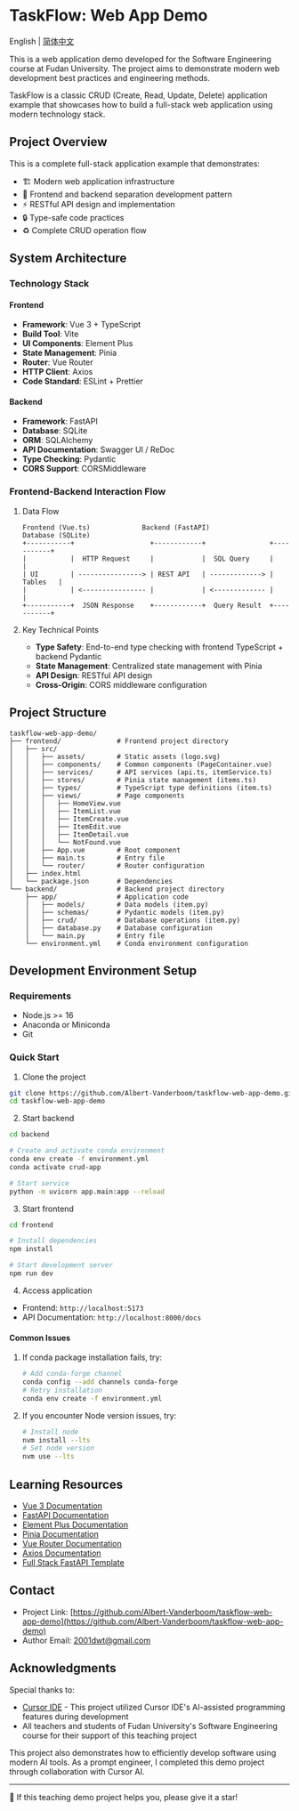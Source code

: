 # TaskFlow: Web App Demo

English | [简体中文](./README.md)

This is a web application demo developed for the Software Engineering course at Fudan University. The project aims to demonstrate modern web development best practices and engineering methods.

TaskFlow is a classic CRUD (Create, Read, Update, Delete) application example that showcases how to build a full-stack web application using modern technology stack.

## Project Overview

This is a complete full-stack application example that demonstrates:

- 🏗️ Modern web application infrastructure
- 📝 Frontend and backend separation development pattern
- ⚡ RESTful API design and implementation
- 🔒 Type-safe code practices
- ♻️ Complete CRUD operation flow

## System Architecture

### Technology Stack

#### Frontend

- **Framework**: Vue 3 + TypeScript
- **Build Tool**: Vite
- **UI Components**: Element Plus
- **State Management**: Pinia
- **Router**: Vue Router
- **HTTP Client**: Axios
- **Code Standard**: ESLint + Prettier

#### Backend

- **Framework**: FastAPI
- **Database**: SQLite
- **ORM**: SQLAlchemy
- **API Documentation**: Swagger UI / ReDoc
- **Type Checking**: Pydantic
- **CORS Support**: CORSMiddleware

### Frontend-Backend Interaction Flow

1. Data Flow

   ```
   Frontend (Vue.ts)             Backend (FastAPI)             Database (SQLite)
   +-----------+                   +------------+                +-----------+
   |           |  HTTP Request     |            |  SQL Query     |           |
   | UI        | ----------------> | REST API   | -------------> |  Tables   |
   |           | <---------------- |            | <------------- |           |
   +-----------+  JSON Response    +------------+  Query Result  +-----------+
   ```
2. Key Technical Points

   - **Type Safety**: End-to-end type checking with frontend TypeScript + backend Pydantic
   - **State Management**: Centralized state management with Pinia
   - **API Design**: RESTful API design
   - **Cross-Origin**: CORS middleware configuration

## Project Structure

```
taskflow-web-app-demo/
├── frontend/              # Frontend project directory
│   ├── src/
│   │   ├── assets/        # Static assets (logo.svg)
│   │   ├── components/    # Common components (PageContainer.vue)
│   │   ├── services/      # API services (api.ts, itemService.ts)
│   │   ├── stores/        # Pinia state management (items.ts)
│   │   ├── types/         # TypeScript type definitions (item.ts)
│   │   ├── views/         # Page components
│   │   │   ├── HomeView.vue
│   │   │   ├── ItemList.vue
│   │   │   ├── ItemCreate.vue
│   │   │   ├── ItemEdit.vue
│   │   │   ├── ItemDetail.vue
│   │   │   └── NotFound.vue
│   │   ├── App.vue        # Root component
│   │   ├── main.ts        # Entry file
│   │   └── router/        # Router configuration
│   ├── index.html
│   └── package.json       # Dependencies
└── backend/               # Backend project directory
    ├── app/               # Application code
    │   ├── models/        # Data models (item.py)
    │   ├── schemas/       # Pydantic models (item.py)
    │   ├── crud/          # Database operations (item.py)
    │   ├── database.py    # Database configuration
    │   └── main.py        # Entry file
    └── environment.yml    # Conda environment configuration
```

## Development Environment Setup

### Requirements

- Node.js >= 16
- Anaconda or Miniconda
- Git

### Quick Start

1. Clone the project

```bash
git clone https://github.com/Albert-Vanderboom/taskflow-web-app-demo.git
cd taskflow-web-app-demo
```

2. Start backend

```bash
cd backend

# Create and activate conda environment
conda env create -f environment.yml
conda activate crud-app

# Start service
python -m uvicorn app.main:app --reload
```

3. Start frontend

```bash
cd frontend

# Install dependencies
npm install

# Start development server
npm run dev
```

4. Access application

- Frontend: `http://localhost:5173`
- API Documentation: `http://localhost:8000/docs`

#### Common Issues

1. If conda package installation fails, try:

   ```bash
   # Add conda-forge channel
   conda config --add channels conda-forge
   # Retry installation
   conda env create -f environment.yml
   ```
2. If you encounter Node version issues, try:

   ```bash
   # Install node
   nvm install --lts
   # Set node version
   nvm use --lts
   ```

## Learning Resources

- [Vue 3 Documentation](https://vuejs.org/guide/introduction.html)
- [FastAPI Documentation](https://fastapi.tiangolo.com/)
- [Element Plus Documentation](https://element-plus.org/)
- [Pinia Documentation](https://pinia.vuejs.org/)
- [Vue Router Documentation](https://router.vuejs.org/)
- [Axios Documentation](https://axios-http.com/)
- [Full Stack FastAPI Template](https://github.com/fastapi/full-stack-fastapi-template)

## Contact

- Project Link: [https://github.com/Albert-Vanderboom/taskflow-web-app-demo](https://github.com/Albert-Vanderboom/taskflow-web-app-demo)
- Author Email: [2001dwt@gmail.com](mailto:2001dwt@gmail.com)

## Acknowledgments

Special thanks to:

- [Cursor IDE](https://cursor.sh/) - This project utilized Cursor IDE's AI-assisted programming features during development
- All teachers and students of Fudan University's Software Engineering course for their support of this teaching project

This project also demonstrates how to efficiently develop software using modern AI tools. As a prompt engineer, I completed this demo project through collaboration with Cursor AI.

---

🌟 If this teaching demo project helps you, please give it a star!
